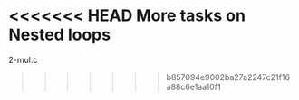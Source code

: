 <<<<<<< HEAD
More tasks on Nested loops
=======
2-mul.c
>>>>>>> b857094e9002ba27a2247c21f16a88c6e1aa10f1
